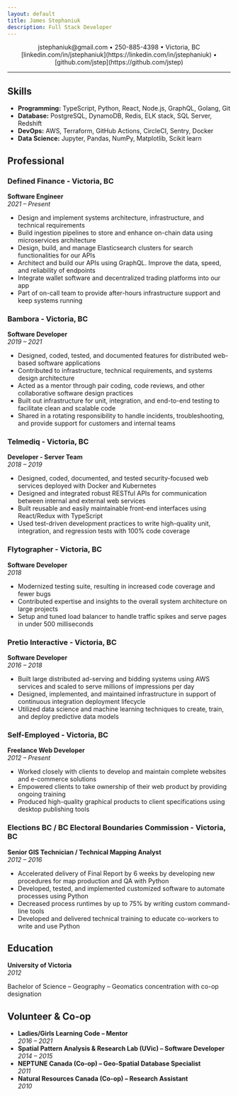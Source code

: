 ```yaml
---
layout: default
title: James Stephaniuk
description: Full Stack Developer
---
```


<div style="text-align: center;">
jstephaniuk@gmail.com • 250-885-4398 • Victoria, BC  
[linkedin.com/in/jstephaniuk](https://linkedin.com/in/jstephaniuk) • [github.com/jstep](https://github.com/jstep)
</div>

---

## Skills

- **Programming:** TypeScript, Python, React, Node.js, GraphQL, Golang, Git
- **Database:** PostgreSQL, DynamoDB, Redis, ELK stack, SQL Server, Redshift
- **DevOps:** AWS, Terraform, GitHub Actions, CircleCI, Sentry, Docker
- **Data Science:** Jupyter, Pandas, NumPy, Matplotlib, Scikit learn

## Professional

### Defined Finance - Victoria, BC  
**Software Engineer**  
*2021 – Present*
- Design and implement systems architecture, infrastructure, and technical requirements
- Build ingestion pipelines to store and enhance on-chain data using microservices architecture
- Design, build, and manage Elasticsearch clusters for search functionalities for our APIs
- Architect and build our APIs using GraphQL. Improve the data, speed, and reliability of endpoints
- Integrate wallet software and decentralized trading platforms into our app
- Part of on-call team to provide after-hours infrastructure support and keep systems running

### Bambora - Victoria, BC  
**Software Developer**  
*2019 – 2021*
- Designed, coded, tested, and documented features for distributed web-based software applications
- Contributed to infrastructure, technical requirements, and systems design architecture
- Acted as a mentor through pair coding, code reviews, and other collaborative software design practices
- Built out infrastructure for unit, integration, and end-to-end testing to facilitate clean and scalable code
- Shared in a rotating responsibility to handle incidents, troubleshooting, and provide support for customers and internal teams

### Telmediq - Victoria, BC  
**Developer - Server Team**  
*2018 – 2019*
- Designed, coded, documented, and tested security-focused web services deployed with Docker and Kubernetes
- Designed and integrated robust RESTful APIs for communication between internal and external web services
- Built reusable and easily maintainable front-end interfaces using React/Redux with TypeScript
- Used test-driven development practices to write high-quality unit, integration, and regression tests with 100% code coverage

### Flytographer - Victoria, BC  
**Software Developer**  
*2018*
- Modernized testing suite, resulting in increased code coverage and fewer bugs
- Contributed expertise and insights to the overall system architecture on large projects
- Setup and tuned load balancer to handle traffic spikes and serve pages in under 500 milliseconds

### Pretio Interactive - Victoria, BC  
**Software Developer**  
*2016 – 2018*
- Built large distributed ad-serving and bidding systems using AWS services and scaled to serve millions of impressions per day
- Designed, implemented, and maintained infrastructure in support of continuous integration deployment lifecycle
- Utilized data science and machine learning techniques to create, train, and deploy predictive data models

### Self-Employed - Victoria, BC  
**Freelance Web Developer**  
*2012 – Present*
- Worked closely with clients to develop and maintain complete websites and e-commerce solutions
- Empowered clients to take ownership of their web product by providing ongoing training
- Produced high-quality graphical products to client specifications using desktop publishing tools

### Elections BC / BC Electoral Boundaries Commission - Victoria, BC  
**Senior GIS Technician / Technical Mapping Analyst**  
*2012 – 2016*
- Accelerated delivery of Final Report by 6 weeks by developing new procedures for map production and QA with Python
- Developed, tested, and implemented customized software to automate processes using Python
- Decreased process runtimes by up to 75% by writing custom command-line tools
- Developed and delivered technical training to educate co-workers to write and use Python

## Education

**University of Victoria**  
*2012*

Bachelor of Science – Geography – Geomatics concentration with co-op designation  

## Volunteer & Co-op

- **Ladies/Girls Learning Code – Mentor**  
  *2016 – 2021*
- **Spatial Pattern Analysis & Research Lab (UVic) – Software Developer**  
  *2014 – 2015*
- **NEPTUNE Canada (Co-op) – Geo-Spatial Database Specialist**  
  *2011*
- **Natural Resources Canada (Co-op) – Research Assistant**  
  *2010*
